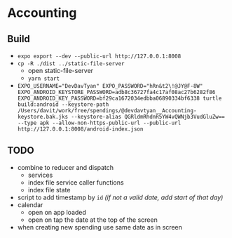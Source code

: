 # Accounting

## Build

* `expo export --dev --public-url http://127.0.0.1:8008`
* `cp -R ./dist ../static-file-server`
  * open static-file-server
  * `yarn start`
* `EXPO_USERNAME="DevDavTyan" EXPO_PASSWORD="hRn&t2\!@JY@F-8W" EXPO_ANDROID_KEYSTORE_PASSWORD=adb8c36727fa4c17af08ac27b6282f86 EXPO_ANDROID_KEY_PASSWORD=bf29ca1672034edbba06890334bf6338 turtle build:android --keystore-path /Users/davit/work/free/spendings/@devdavtyan__Accounting-keystore.bak.jks --keystore-alias QGRldmRhdnR5YW4vQWNjb3VudGluZw== --type apk --allow-non-https-public-url --public-url http://127.0.0.1:8008/android-index.json`

## TODO

* combine to reducer and dispatch
  * services
  * index file service caller functions
  * index file state
* script to add timestamp by `id` *(if not a valid date, add start of that day)*
* calendar
  * open on app loaded
  * open on tap the date at the top of the screen
* when creating new spending use same date as in screen
